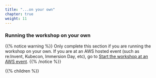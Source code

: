```yaml
---
title: "...on your own"
chapter: true
weight: 11
---
```


### Running the workshop on your own

{{% notice warning %}}
Only complete this section if you are running the workshop on your own. If you are at an AWS hosted event (such as re:Invent, Kubecon, Immersion Day, etc), go to [Start the workshop at an AWS event](../10_prerequisites/aws_event.html).
{{% /notice %}}

{{% children %}}
